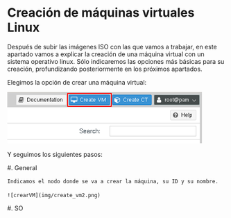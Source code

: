 # Creación de máquinas virtuales Linux

Después de subir las imágenes ISO con las que vamos a trabajar, en este apartado vamos a explicar la creación de una máquina virtual con un sistema operativo linux. Sólo indicaremos las opciones más básicas para su creación, profundizando posteriormente en los próximos apartados.

Elegimos la opción de crear una máquina virtual:

![crearVM](img/create_vm.png)

Y seguimos los siguientes pasos:

#. General

    Indicamos el nodo donde se va a crear la máquina, su ID y su nombre.

    ![crearVM](img/create_vm2.png)

#. SO

    